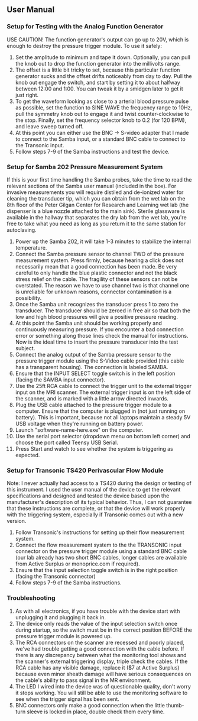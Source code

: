 ## User Manual


### Setup for Testing with the Analog Function Generator

USE CAUTION! The function generator's output can go up to 20V, which is enough to destroy the pressure trigger module. 
To use it safely:

1. Set the amplitude to minimum and tape it down. Optionally, you can pull the knob out to drop the function generator into the millivolts range.
2. The offset is a little bit tricky to set, because this particular function generator sucks and the offset drifts noticeably from day to day. Pull the knob out engage the switch, and start by setting it to about halfway between 12:00 and 1:00. You can tweak it by a smidgen later to get it just right.
3. To get the waveform looking as close to a arterial blood pressure pulse as possible, set the function to SINE WAVE the frequency range to 10Hz, pull the symmetry knob out to engage it and twist counter-clockwise to the stop. Finally, set the frequency selector knob to 0.2 (for 120 BPM), and leave sweep turned off.
4. At this point you can either use the BNC -> S-video adapter that I made to connect to the Samba input, or a standard BNC cable to connect to the Transonic input.
5. Follow steps 7-9 of the Samba instructions and test the device.

### Setup for Samba 202 Pressure Measurement System

If this is your first time handling the Samba probes, take the time to read the relevant sections of the Samba user manual (included in the box). For invasive measurements you will require distiled and de-ionized water for cleaning the transducer tip, which you can obtain from the wet lab on the 8th floor of the Peter Gilgan Center for Research and Learning wet lab (the dispenser is a blue nozzle attached to the main sink). Sterile glassware is available in the hallway that separates the dry lab from the wet lab, you're free to take what you need as long as you return it to the same station for autoclaving.

1. Power up the Samba 202, it will take 1-3 minutes to stabilize the internal temperature.
2. Connect the Samba pressure sensor to channel TWO of the pressure measurement system. Press firmly, because hearing a click does not necessarily mean that a good connection has been made. Be very careful to only handle the blue plastic connector and not the black stress relief on the cable. The fragility of these sensors can not be overstated. The reason we have to use channel two is that channel one is unreliable for unknown reasons, connector contamination is a possibility.
3. Once the Samba unit recognizes the transducer press 1 to zero the transducer. The transducer should be zeroed in free air so that both the low and high blood pressures will give a positive pressure reading.
4. At this point the Samba unit should be working properly and continuously measuring pressure. If you encounter a bad connection error or something along those lines check the manual for instructions. Now is the ideal time to insert the pressure transducer into the test subject.
5. Connect the analog output of the Samba pressure sensor to the pressure trigger module using the S-Video cable provided (this cable has a transparent housing). The connection is labeled SAMBA.
6. Ensure that the INPUT SELECT toggle switch is in the left position (facing the SAMBA input connector).
7. Use the 25ft RCA cable to connect the trigger unit to the external trigger input on the MRI scanner. The external trigger input is on the left side of the scanner, and is marked with a little arrow directed inwards.
8. Plug the USB cable attached to the pressure trigger module to a computer. Ensure that the computer is plugged in (not just running on battery). This is important, because not all laptops maintain a steady 5V USB voltage when they're running on battery power.
9. Launch "software-name-here.exe" on the computer.
10. Use the serial port selector (dropdown menu on bottom left corner) and choose the port called Teensy USB Serial.
11. Press Start and watch to see whether the system is triggering as expected.

### Setup for Transonic TS420 Perivascular Flow Module

Note: I never actually had access to a TS420 during the design or testing of this instrument. I used the user manual of the device to get the relevant specifications and designed and tested the device based upon the manufacturer's description of its typical behavior. Thus, I can not guarantee that these instructions are complete, or that the device will work properly with the triggering system, especially if Transonic comes out with a new version.

1. Follow Transonic's instructions for setting up their flow measurement system.
2. Connect the flow measurement system to the the TRANSONIC input connector on the pressure trigger module using a standard BNC cable (our lab already has two short BNC cables, longer cables are available from Active Surplus or monoprice.com if required).
3. Ensure that the input selection toggle switch is in the right position (facing the Transonic connector)
4. Follow steps 7-9 of the Samba instructions.

### Troubleshooting

1. As with all electronics, if you have trouble with the device start with unplugging it and plugging it back in.
2. The device only reads the value of the input selection switch once during startup, so the switch must be in the correct position BEFORE the pressure trigger module is powered up.
3. The RCA connectors on the scanner are recessed and poorly placed, we've had trouble getting a good connection with the cable before. If there is any discrepancy between what the monitoring tool shows and the scanner's external triggering display, triple check the cables. If the RCA cable has any visible damage, replace it ($7 at Active Surplus) because even minor sheath damage will have serious consequences on the cable's ability to pass signal in the MR environment.
4. The LED I wired into the device was of questionable quality, don't worry it stops working. You will still be able to use the monitoring software to see when the trigger signal has been sent.
5. BNC connectors only make a good connection when the little thumb-turn sleeve is locked in place, double check them every time.

